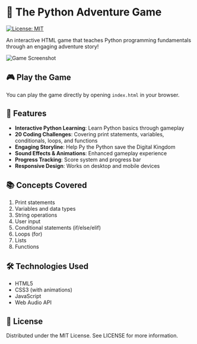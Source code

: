 # 🐍 The Python Adventure Game

[![License: MIT](https://img.shields.io/badge/License-MIT-yellow.svg)](https://opensource.org/licenses/MIT)

An interactive HTML game that teaches Python programming fundamentals through an engaging adventure story!

![Game Screenshot](![[image](https://github.com/user-attachments/assets/7e578ea8-98ae-45e4-91fd-9249518f2aa2)])

## 🎮 Play the Game

You can play the game directly by opening `index.html` in your browser.


## 🚀 Features

- **Interactive Python Learning**: Learn Python basics through gameplay
- **20 Coding Challenges**: Covering print statements, variables, conditionals, loops, and functions
- **Engaging Storyline**: Help Py the Python save the Digital Kingdom
- **Sound Effects & Animations**: Enhanced gameplay experience
- **Progress Tracking**: Score system and progress bar
- **Responsive Design**: Works on desktop and mobile devices

## 📚 Concepts Covered

1. Print statements
2. Variables and data types
3. String operations
4. User input
5. Conditional statements (if/else/elif)
6. Loops (for)
7. Lists
8. Functions

## 🛠️ Technologies Used

- HTML5
- CSS3 (with animations)
- JavaScript
- Web Audio API

## 📜 License
Distributed under the MIT License. See LICENSE for more information.
